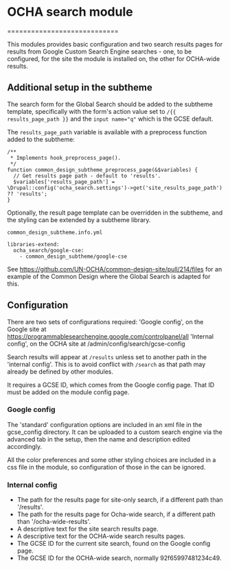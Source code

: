 # OCHA search module
============================

This modules provides basic configuration and two search results pages for
results from Google Custom Search Engine searches - one, to be configured, for
the site the module is installed on, the other for OCHA-wide results.

## Additional setup in the subtheme
The search form for the Global Search should be added to the subtheme template,
specifically with the form's action value set to `/{{ results_page_path }}` and
the `input name="q"` which is the GCSE default.

The `results_page_path` variable is available with a preprocess function added
to the subtheme:
```
/**
 * Implements hook_preprocess_page().
 */
function common_design_subtheme_preprocess_page(&$variables) {
  // Get results page path - default to 'results'.
  $variables['results_page_path'] = \Drupal::config('ocha_search.settings')->get('site_results_page_path') ?? 'results';
}
```

Optionally, the result page template can be overridden in the subtheme, and the
styling can be extended by a subtheme library.

`common_design_subtheme.info.yml`
```
libraries-extend:
  ocha_search/google-cse:
    - common_design_subtheme/google-cse
```

See https://github.com/UN-OCHA/common-design-site/pull/214/files for an example
of the Common Design where the Global Search is adapted for this.

## Configuration
There are two sets of configurations required:
'Google config', on the Google site at
https://programmablesearchengine.google.com/controlpanel/all
'Internal config', on the OCHA site at
/admin/config/search/gcse-config

Search results will appear at `/results` unless set to another path in the 'internal config'. This is to avoid conflict with `/search` as that path may
already be defined by other modules.

It requires a GCSE ID, which comes from the Google config page.
That ID must be added on the module config page.

### Google config
The 'standard' configuration options are included in an xml file in the
gcse_config directory. It can be uploaded to a custom search engine via the
advanced tab in the setup, then the name and description edited accordingly.

All the color preferences and some other styling choices are included in a
css file in the module, so configuration of those in the can be ignored.

### Internal config
* The path for the results page for site-only search, if a different path than
'/results'.
* The path for the results page for Ocha-wide search, if a different path than
'/ocha-wide-results'.
* A descriptive text for the site search results page.
* A descriptive text for the OCHA-wide search results pages.
* The GCSE ID for the current site search, found on the Google config page.
* The GCSE ID for the OCHA-wide search, normally 92f65997481234c49.
